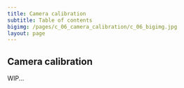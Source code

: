```yaml
---
title: Camera calibration
subtitle: Table of contents
bigimg: /pages/c_06_camera_calibration/c_06_bigimg.jpg
layout: page
---
```


## **Camera calibration** 

WIP...
